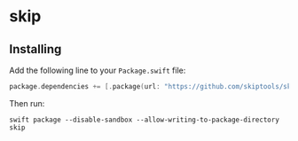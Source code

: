 # skip

## Installing

Add the following line to your `Package.swift` file:

```swift
package.dependencies += [.package(url: "https://github.com/skiptools/skip.git", from: "0.0.24")]
```

Then run:

```shell
swift package --disable-sandbox --allow-writing-to-package-directory skip
```
